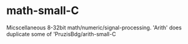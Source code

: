 # math-small-C
Micscellaneous 8-32bit math/numeric/signal-processing. 'Arith' does duplicate some of 'PruzisBdg/arith-small-C
